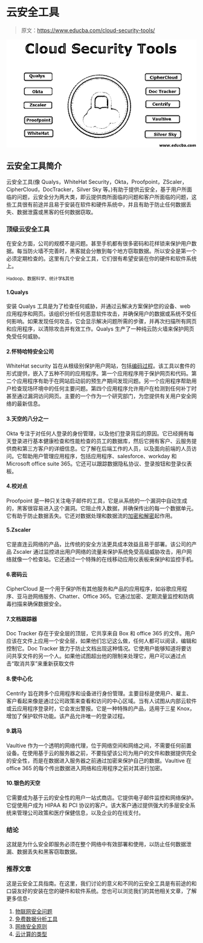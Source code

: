 # 云安全工具

> 原文：<https://www.educba.com/cloud-security-tools/>

![Cloud Security Tools ](img/da56df5cc0533d12821fc67c2eab5022.png)



## 云安全工具简介

云安全工具(像 Qualys，WhiteHat Security，Okta，Proofpoint，ZScaler，CipherCloud，DocTracker，Silver Sky 等。)有助于提供云安全，基于用户所面临的问题，云安全分为两大类，即云提供商所面临的问题和客户所面临的问题，这些工具很有前途并且易于安装在软件和硬件系统中，并且有助于防止任何数据丢失、数据泄露或黑客的任何数据窃取。

### 顶级云安全工具

在安全方面，公司的规模不是问题。甚至手机都有很多密码和花样锁来保护用户数据。每当防火墙不完善时，黑客就会分散到每个地方窃取数据。所以安全是第一个必须定期检查的。这里有几个安全工具，它们很有希望安装在你的硬件和软件系统上。

<small>Hadoop、数据科学、统计学&其他</small>

#### 1.Qualys

安装 Qualys 工具是为了检查任何威胁，并通过云解决方案保护您的设备、web 应用程序和网页。该组织分析任何恶意软件攻击，并确保用户的数据或系统不受任何影响。如果发现任何攻击，它会显示解决问题所需的步骤，并再次扫描所有网页和应用程序，以清除攻击并有效工作。Qualys 生产了一种纯云防火墙来保护网页免受任何威胁。

#### 2.怀特哈特安全公司

WhiteHat security 旨在从根级别保护用户网站，包括[编码过程](https://www.educba.com/what-is-coding/)。该工具以套件的形式提供，嵌入了五种不同的应用程序。第一个应用程序用于保护网页和代码。第二个应用程序有助于在网站启动前的预生产期间发现问题。另一个应用程序帮助用户检查现场环境中的任何主要问题。第四个应用程序允许用户在检测到任何补丁时甚至通过漏洞访问网页。主要的一个作为一个研究部门，为您提供有关用户安全网络的最新信息。

#### 3.天空的八分之一

Okta 专注于对任何人登录的身份管理，以及他们登录背后的原因。它已经拥有每天登录进行基本健康检查和性能检查的员工的数据库，然后它拥有客户、云服务提供商和第三方客户的详细信息。它了解在后端工作的人员，以及面向前端的人员访问。它帮助用户管理应用程序，包括应用程序、salesforce、workday 和 Microsoft office suite 365。它还可以跟踪数据隐私协议、登录按钮和登录仪表板。

#### 4.校对点

Proofpoint 是一种只关注电子邮件的工具，它是从系统的一个漏洞中自动生成的，黑客很容易进入这个漏洞。它阻止传入数据，并确保传出的每一个数据单元。它有助于防止数据丢失。它还对数据处理和数据流的[加密和解密](https://www.educba.com/encryption-vs-decryption/)起作用。

#### 5.Zscaler

它是直连云网络的产品，比传统的安全方法更具成本效益且易于部署。该公司的产品 Zscaler 通过监控进出用户网络的流量来保护系统免受高级威胁攻击，用户网络就像一个检查站。它还通过一个特殊的在线移动应用仪表板来保护和监控手机。

#### 6.密码云

CipherCloud 是一个用于保护所有其他服务和产品的应用程序，如谷歌应用程序、亚马逊网络服务、Chatter、Office 365。它通过加密、定期流量监控和防病毒扫描来确保数据安全。

#### 7.文档跟踪器

Doc Tracker 存在于安全层的顶层，它共享来自 Box 和 office 365 的文件。用户应该在文件上应用一个安全层，如果他们忘记这么做，任何人都可以阅读，编辑和控制它。Doc Tracker 致力于防止文档出现这种情况。它使用户能够知道将要访问共享文件的另一个人。如果他试图超出他的限制来处理它，用户可以通过点击“取消共享”来重新获取文件

#### 8.使中心化

Centrify 旨在跨多个应用程序和设备进行身份管理。主要目标是使用户、雇主、客户看起来像是通过公司政策来查看和访问的中心区域。当有人试图从内部云软件或云应用程序登录时，它会发出警报。它是一种特殊的产品，适用于三星 Knox，增加了保护软件功能。该产品允许唯一的登录过程。

#### 9.跳马

Vaultive 作为一个透明的网络代理，位于网络空间和网络之间，不需要任何前置设备。在使用基于云的服务器之前，不要指望该公司为用户的文件和数据提供完全的安全性，而是在数据进入服务器之前通过加密来保护自己的数据。Vaultive 在 office 365 的每个传出数据进入网络和应用程序之前对其进行加密。

#### 10.银色的天空

它需要成为基于云的安全性的用户一站式商店。它提供电子邮件监控和网络保护。它促使用户成为 HIPAA 和 PCI 协议的客户。该大客户通过提供强大的多层安全系统来管理公司政策和医疗保健信息，以及企业的在线支付。

### 结论

这就是为什么安全即服务必须在整个网络中有效部署和使用，以防止任何数据泄漏、数据丢失和黑客窃取数据。

### 推荐文章

这是云安全工具指南。在这里，我们讨论的意义和不同的云安全工具是有前途的和口袋友好的安装在您的硬件和软件系统。您也可以浏览我们的其他相关文章，了解更多信息-

1.  [物联网安全问题](https://www.educba.com/iot-security-issues/)
2.  [免费数据分析工具](https://www.educba.com/free-data-analysis-tools/)
3.  [网络安全原则](https://www.educba.com/cyber-security-principles/)
4.  [云计算的类型](https://www.educba.com/cloud-computing-security-challenges/)





